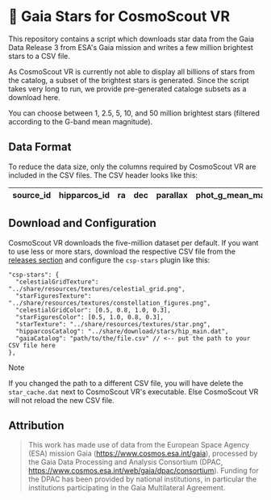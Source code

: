# 🌟 Gaia Stars for CosmoScout VR

This repository contains a script which downloads star data from the Gaia Data Release 3 from ESA's Gaia mission and writes a few million brightest stars to a CSV file.

As CosmoScout VR is currently not able to display all billions of stars from the catalog, a subset of the brightest stars is generated.
Since the script takes very long to run, we provide pre-generated cataloge subsets as a download here.

You can choose between 1, 2.5, 5, 10, and 50 million brightest stars (filtered according to the G-band mean magnitude).

## Data Format

To reduce the data size, only the columns required by CosmoScout VR are included in the CSV files.
The CSV header looks like this:


source_id|hipparcos_id|ra|dec|parallax|phot_g_mean_mag|bp_rp
--|--|--|--|--|--|--

## Download and Configuration

CosmoScout VR downloads the five-million dataset per default.
If you want to use less or more stars, download the respective CSV file from the [releases section](https://github.com/cosmoscout/gaia-stars/releases) and configure the `csp-stars` plugin like this:

```json5
"csp-stars": {
  "celestialGridTexture": "../share/resources/textures/celestial_grid.png",
  "starFiguresTexture": "../share/resources/textures/constellation_figures.png",
  "celestialGridColor": [0.5, 0.8, 1.0, 0.3],
  "starFiguresColor": [0.5, 1.0, 0.8, 0.3],
  "starTexture": "../share/resources/textures/star.png",
  "hipparcosCatalog": "../share/download/stars/hip_main.dat",
  "gaiaCatalog": "path/to/the/file.csv" // <-- put the path to your CSV file here
},
```

> [!NOTE]
> If you changed the path to a different CSV file, you will have delete the `star_cache.dat` next to CosmoScout VR's executable. Else CosmoScout VR will not reload the new CSV file.


## Attribution

> This work has made use of data from the European Space Agency (ESA) mission Gaia (https://www.cosmos.esa.int/gaia), processed by the Gaia Data Processing and Analysis Consortium (DPAC, https://www.cosmos.esa.int/web/gaia/dpac/consortium). Funding for the DPAC has been provided by national institutions, in particular the institutions participating in the Gaia Multilateral Agreement.
